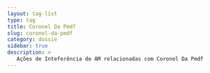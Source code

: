 ```yaml
---
layout: tag-list
type: tag
title: Coronel Da Pmdf
slug: coronel-da-pmdf
category: dossie
sidebar: true
description: >
   Ações de Inteferência de AM relacionadas com Coronel Da Pmdf
---
```

